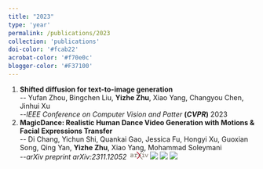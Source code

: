 ```yaml
---
title: "2023"
type: 'year'
permalink: /publications/2023
collection: 'publications'
doi-color: '#fcab22'
acrobat-color: '#f70e0c'
blogger-color: '#F37100'
---
```

1. **Shifted diffusion for text-to-image generation** <br>
-- Yufan Zhou, Bingchen Liu, <strong>Yizhe Zhu</strong>, Xiao Yang, Changyou Chen, Jinhui Xu<br>
--<I>IEEE Conference on Computer Vision and Patter</I> <strong>(<I>CVPR</I>)</strong> 2023 &nbsp;<a href='https://openaccess.thecvf.com/content/CVPR2023/papers/Zhou_Shifted_Diffusion_for_Text-to-Image_Generation_CVPR_2023_paper.pdf' target='_blank'><i class='fas fa-solid fa-file-pdf' style='color: {{ page.acrobat-color }}'></i></a> 
1. **MagicDance: Realistic Human Dance Video Generation with Motions & Facial Expressions Transfer** <br>
-- Di Chang, Yichun Shi, Quankai Gao, Jessica Fu, Hongyi Xu, Guoxian Song, Qing Yan, <strong>Yizhe Zhu</strong>, Xiao Yang, Mohammad Soleymani<br>
--<I>arXiv preprint arXiv:2311.12052</I> &nbsp;<a href='https://arxiv.org/abs/2311.12052' target='_blank' class='btn btn--mcwarxiv'><img src='../images/arxiv-logo-16px-high.png'/></a>  <a href='https://boese0601.github.io/magicdance/' target='_blank' class='btn btn--mcwarxiv'><img src='https://img.shields.io/badge/project_page-green?style=flat'/></a> <a href='https://github.com/Boese0601/MagicDance' target='_blank' class='btn btn--mcwarxiv'><img src='https://img.shields.io/badge/code-blue?style=flat&logo=github'/></a> <a href='https://www.youtube.com/watch?v=VPJe6TyrT-Y' target='_blank' class='btn btn--mcwarxiv'><img src='https://img.shields.io/badge/video-red?style=flat&logo=youtube'/></a> 


